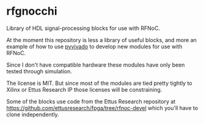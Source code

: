 # rfgnocchi

Library of HDL signal-processing blocks for use with RFNoC.

At the moment this repository is less a library of useful blocks, and more an example of
how to use [pyvivado](https://github.com/benreynwar/pyvivado) to develop new modules for
use with RFNoC.

Since I don't have compatible hardware these modules have only been tested through simulation.

The license is MIT.
But since most of the modules are tied pretty tightly to Xilinx or Ettus Research IP those
licenses will be constraining.

Some of the blocks use code from the Ettus Research repository at https://github.com/ettusresearch/fpga/tree/rfnoc-devel which you'll have to clone independently.
